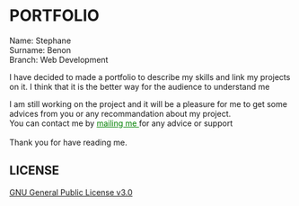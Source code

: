 # PORTFOLIO

Name: Stephane
<br>
Surname: Benon
<br>
Branch: Web Development

I have decided to made a portfolio to describe my skills and link my projects on it. I think that it is the better way for the audience to understand me <br>

I am still working on the project and it will be a pleasure for me to get some advices from you or any recommandation about my project. <br>
You can contact me by  <a href="mailto:elmasaakiano@gmail.com" style="color:green">mailing me  </a> for any advice or support <br>
<br>
Thank you for have reading me.
<br>
## LICENSE 
[GNU General Public License v3.0](https://github.com/Stephane226/stephane226.github.io/blob/master/LICENSE)

